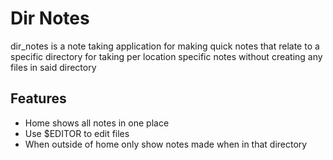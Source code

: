 # Dir Notes

dir_notes is a note taking application for making quick notes that relate to a specific 
directory for taking per location specific notes without creating any files in said directory

## Features

 - Home shows all notes in one place 
 - Use $EDITOR to edit files
 - When outside of home only show notes made when in that directory





